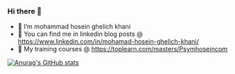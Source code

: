 ### Hi there 👋

- 🔭 I’m mohammad hosein ghelich khani
- 💬 You can find me in linkedin blog posts @ https://www.linkedin.com/in/mohamad-hosein-ghelich-khani/
- 📌 My training courses @ https://toplearn.com/masters/Psymhoseincom


[![Anurag's GitHub stats](https://github-readme-stats.vercel.app/api?username=XOooooOX&show_icons=true&theme=cobalt&layout=compact)](https://github.com/anuraghazra/github-readme-stats)

